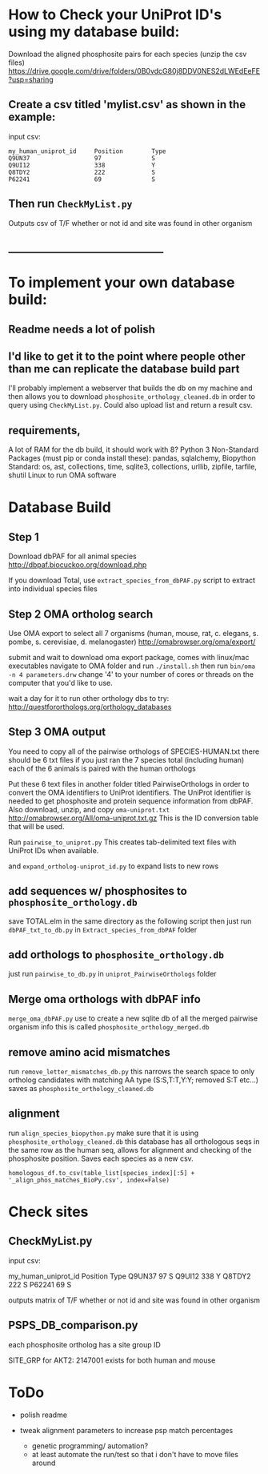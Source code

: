 # How to Check your UniProt ID's using my database build:

Download the aligned phosphosite pairs for each species (unzip the csv files)
https://drive.google.com/drive/folders/0B0vdcG80j8DDV0NES2dLWEdEeFE?usp=sharing

## Create a csv titled 'mylist.csv' as shown in the example:

input csv:
```
my_human_uniprot_id		Position		Type
Q9UN37					97				S
Q9UI12					338				Y
Q8TDY2					222				S
P62241					69				S
```					
## Then run `CheckMyList.py`

Outputs csv of T/F whether or not id and site was found in other organism

## _______________________________

# To implement your own database build:
## Readme needs a lot of polish
## I'd like to get it to the point where people other than me can replicate the database build part
I'll probably implement a webserver that builds the db on my machine and then allows you to download `phosphosite_orthology_cleaned.db` in order to query using `CheckMyList.py`. Could also upload list and return a result csv.

## requirements,
A lot of RAM for the db build, it should work with 8? 
Python 3
Non-Standard Packages (must pip or conda install these): pandas, sqlalchemy, Biopython
Standard: os, ast, collections, time, sqlite3, collections, urllib, zipfile, tarfile, shutil
Linux to run OMA software


# Database Build

## Step 1
Download dbPAF for all animal species
http://dbpaf.biocuckoo.org/download.php

If you download Total, use `extract_species_from_dbPAF.py` script to extract into individual species files

## Step 2 OMA ortholog search

Use OMA export to select all 7 organisms (human, mouse, rat, c. elegans, s. pombe, s. cerevisiae, d. melanogaster)
http://omabrowser.org/oma/export/

submit and wait to download oma export package, comes with linux/mac executables
navigate to OMA folder and run `./install.sh`
then run `bin/oma -n 4 parameters.drw`
change '4' to your number of cores or threads on the computer that you'd like to use.

wait a day for it to run
other orthology dbs to try: http://questfororthologs.org/orthology_databases


## Step 3 OMA output

You need to copy all of the pairwise orthologs of SPECIES-HUMAN.txt
there should be 6 txt files if you just ran the 7 species total (including human)
each of the 6 animals is paired with the human orthologs

Put these 6 text files in another folder titled PairwiseOrthologs in order to convert the OMA identifiers to UniProt identifiers. The UniProt identifier is needed to get phosphosite and protein sequence information from dbPAF.
Also download, unzip, and copy `oma-uniprot.txt`  http://omabrowser.org/All/oma-uniprot.txt.gz
This is the ID conversion table that will be used.

Run `pairwise_to_uniprot.py`
This creates tab-delimited text files with UniProt IDs when available.

and `expand_ortholog-uniprot_id.py` to expand lists to new rows

## add sequences w/ phosphosites to `phosphosite_orthology.db`
save TOTAL.elm in the same directory as the following script then
just run `dbPAF_txt_to_db.py` in `Extract_species_from_dbPAF` folder


## add orthologs to `phosphosite_orthology.db`

just run `pairwise_to_db.py` in `uniprot_PairwiseOrthologs` folder


## Merge oma orthologs with dbPAF info
`merge_oma_dbPAF.py`
use to create a new sqlite db of all the merged pairwise organism info
this is called `phosphosite_orthology_merged.db`


## remove amino acid mismatches
run `remove_letter_mismatches_db.py` this narrows the search space to only ortholog candidates with matching AA type (S:S,T:T,Y:Y; removed S:T etc...)
saves as `phosphosite_orthology_cleaned.db`


## alignment

run `align_species_biopython.py`
make sure that it is using `phosphosite_orthology_cleaned.db`
this database has all orthologous seqs in the same row as the human seq, allows for alignment and checking of the
phosphosite position. Saves each species as a new csv.

`homologous_df.to_csv(table_list[species_index][:5] + '_align_phos_matches_BioPy.csv', index=False)`



# Check sites

## CheckMyList.py

input csv:

my_human_uniprot_id		Position		Type
Q9UN37					97				S
Q9UI12					338				Y
Q8TDY2					222				S
P62241					69				S


outputs matrix of T/F whether or not id and site was found in other organism



## PSPS_DB_comparison.py
each phosphosite ortholog has a site group ID

SITE_GRP for AKT2:  2147001
exists for both human and mouse



# ToDo

- polish readme 

- tweak alignment parameters to increase psp match percentages
    - genetic programming/ automation?
	- at least automate the run/test so that i don't have to move files around
